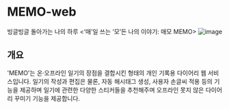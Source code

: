 # MEMO-web
빙글빙글 돌아가는 나의 하루
<‘매’일 쓰는 ‘모’든 나의 이야기: 매모 MEMO>
![image](https://user-images.githubusercontent.com/55437339/146634903-fd6a0df2-dea8-4bfe-be00-e0d972585bbd.png)


## 개요
'MEMO'는 온·오프라인 일기의 장점을 결합시킨 형태의 개인 기록용 다이어리 웹 서비스입니다. 일기의 작성과 편집은 물론, 자동 해시태그 생성, 사용자 손글씨 적용 등의 기능을 제공하며 일기에 관련한 다양한 스티커들을 추천해주며 오프라인 못지 않은 다이어리 꾸미기 기능을 제공합니다.
